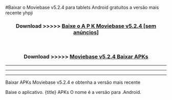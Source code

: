 #Baixar o Moviebase v5.2.4  para tablets Android gratuitos a versão mais recente yhpji


<div align="center">
<h3>Download >>>>> <a href="https://pt-web.web.app/?pt= Moviebase v5.2.4">Baixe o A P K Moviebase v5.2.4 [sem anúncios]</a></h3><br>

<h3>Download >>>>> <a href="https://pt-web.web.app/?pt= Moviebase v5.2.4">Moviebase v5.2.4 Baixar APKs</a></h3>
</div>

----------------------------------------------------------

----------------------------------------------------------

----------------------------------------------------------

Baixar APKs Moviebase v5.2.4 e obtenha a versão mais recente

Baixe o aplicativo. {title} APKs O nome é a versão para .Android.


